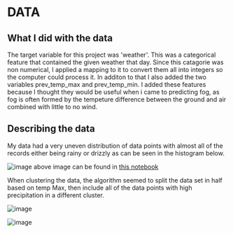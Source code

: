 # DATA
## What I did with the data
The target variable for this project was 'weather'. This was a categorical feature that contained the given weather that day. Since this catagorie was non numerical, I applied a mapping to it to convert them all into integers so the computer could process it. 
In additon to that I also added the two variables prev_temp_max and prev_temp_min. I added these features because I thought they would be useful when i came to predicting fog, as fog is often formed by the tempeture difference between the ground and air combined with little to no wind. 

## Describing the data
My data had a very uneven distribution of data points with almost all of the records either being rainy or drizzly as can be seen in the histogram below. 

![image](https://github.com/44-566-Machine-Learning-S24/ml-s24-project-CarterPlenge/assets/124809586/419f41fc-f224-4b57-880c-33bebc1d56a7)
above image can be found in [this notebook](https://github.com/44-566-Machine-Learning-S24/ml-s24-project-CarterPlenge/blob/master/initial_exploration.ipynb)

When clustering the data, the algorithm seemed to split the data set in half based on temp Max, then include all of the data points with high precipitation in a different cluster.

![image](https://github.com/44-566-Machine-Learning-S24/ml-s24-project-CarterPlenge/assets/124809586/2f324a73-70b5-481d-adb0-cf239f16d3bd)

![image](https://github.com/44-566-Machine-Learning-S24/ml-s24-project-CarterPlenge/assets/124809586/90e0c185-2e62-41df-9fa6-3ec2b28682c5)

